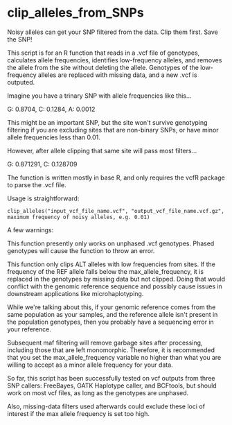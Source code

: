 # clip_alleles_from_SNPs
Noisy alleles can get your SNP filtered from the data. Clip them first. Save the SNP!

This script is for an R function that reads in a .vcf file of genotypes, calculates allele frequencies, identifies low-frequency alleles, and removes the allele from the site without deleting the allele. Genotypes of the low-frequency alleles are replaced with missing data, and a new .vcf is outputed.

Imagine you have a trinary SNP with allele frequencies like this...

G: 0.8704, C: 0.1284, A: 0.0012

This might be an important SNP, but the site won't survive genotyping filtering if you are excluding sites that are non-binary SNPs, or have minor allele frequencies less than 0.01.

However, after allele clipping that same site will pass most filters...

G: 0.871291,	C: 0.128709

The function is written mostly in base R, and only requires the vcfR package to parse the .vcf file.

Usage is straightforward:

```
clip_alleles("input_vcf_file_name.vcf", "output_vcf_file_name.vcf.gz", maximum frequency of noisy alleles, e.g. 0.01)
```

A few warnings:

This function presently only works on unphased .vcf genotypes. Phased genotypes will cause the function to throw an error.

This function only clips ALT alleles with low frequencies from sites. If the frequency of the REF allele falls below the max_allele_frequency, it is replaced in the genotypes by missing data but not clipped. Doing that would conflict with the genomic reference sequence and possibly cause issues in downstream applications like microhaplotyping.

While we're talking about this, if your genomic reference comes from the same population as your samples, and the reference allele
isn't present in the population genotypes, then you probably have a sequencing error in your reference.

Subsequent maf filtering will remove garbage sites after processing, including those that are left monomorphic. Therefore, it is recommended that you set the max_allele_frequency variable no higher than what you are willing to accept as a minor allele frequency for your data.

So far, this script has been successfully tested on vcf outputs from three SNP callers: FreeBayes, GATK Haplotype caller, and BCFtools, but should work on most vcf files, as long as the genotypes are unphased.

Also, missing-data filters used afterwards could exclude these loci of interest if the max allele frequency is set too high.
